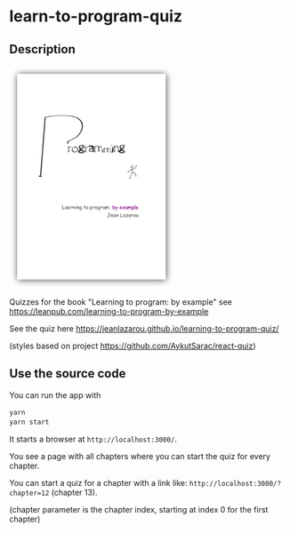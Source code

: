 # learn-to-program-quiz

## Description

<img src="book_cover.jpg" alt="Book cover" height="400" />

Quizzes for the book "Learning to program: by example" see https://leanpub.com/learning-to-program-by-example

See the quiz here https://jeanlazarou.github.io/learning-to-program-quiz/

(styles based on project https://github.com/AykutSarac/react-quiz)

## Use the source code

You can run the app with

```bash
yarn
yarn start
```

It starts a browser at `http://localhost:3000/`.

You see a page with all chapters where you can start the quiz for every chapter.

You can start a quiz for a chapter with a link like: `http://localhost:3000/?chapter=12` (chapter 13).

(chapter parameter is the chapter index, starting at index 0 for the first chapter)
